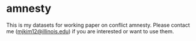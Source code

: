 # amnesty
This is my datasets for working paper on conflict amnesty. Please contact me (mjkim12@illinois.edu) if you are interested or want to use them.
